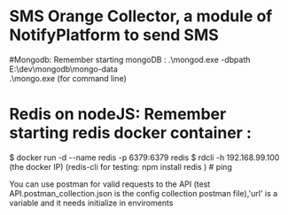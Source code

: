 # SMS Orange Collector, a module of NotifyPlatform to send SMS

#Mongodb: Remember starting mongoDB :
.\mongod.exe -dbpath E:\dev\mongodb\mongo-data\
.\mongo.exe (for command line)

# Redis on nodeJS: Remember starting redis docker container :
  $ docker run -d --name redis -p 6379:6379 redis
  $ rdcli -h 192.168.99.100  (the docker IP) (redis-cli for testing: npm install redis )
       # ping      

You can use postman for valid requests to the API (test API.postman_collection.json is the config collection postman file),'url' is a variable and it needs initialize in enviroments